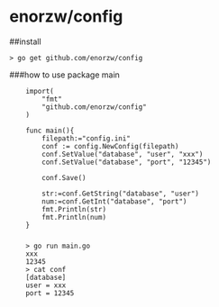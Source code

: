 enorzw/config
===================================

##install 

    > go get github.com/enorzw/config
  
###how to use
        package main
        
        import(
        	"fmt"
        	"github.com/enorzw/config"
        )
        
        func main(){
        	filepath:="config.ini"
        	conf := config.NewConfig(filepath)
        	conf.SetValue("database", "user", "xxx")
        	conf.SetValue("database", "port", "12345")
        
        	conf.Save()
        
        	str:=conf.GetString("database", "user")
        	num:=conf.GetInt("database", "port")
        	fmt.Println(str)
        	fmt.Println(num)
        }
###

        > go run main.go
        xxx
        12345
        > cat conf
        [database]
        user = xxx
        port = 12345
